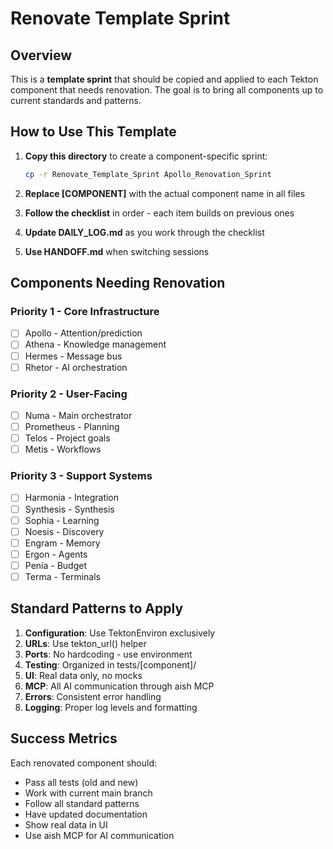 # Renovate Template Sprint

## Overview
This is a **template sprint** that should be copied and applied to each Tekton component that needs renovation. The goal is to bring all components up to current standards and patterns.

## How to Use This Template

1. **Copy this directory** to create a component-specific sprint:
   ```bash
   cp -r Renovate_Template_Sprint Apollo_Renovation_Sprint
   ```

2. **Replace [COMPONENT]** with the actual component name in all files

3. **Follow the checklist** in order - each item builds on previous ones

4. **Update DAILY_LOG.md** as you work through the checklist

5. **Use HANDOFF.md** when switching sessions

## Components Needing Renovation

### Priority 1 - Core Infrastructure
- [ ] Apollo - Attention/prediction 
- [ ] Athena - Knowledge management
- [ ] Hermes - Message bus
- [ ] Rhetor - AI orchestration

### Priority 2 - User-Facing
- [ ] Numa - Main orchestrator
- [ ] Prometheus - Planning
- [ ] Telos - Project goals
- [ ] Metis - Workflows

### Priority 3 - Support Systems
- [ ] Harmonia - Integration
- [ ] Synthesis - Synthesis  
- [ ] Sophia - Learning
- [ ] Noesis - Discovery
- [ ] Engram - Memory
- [ ] Ergon - Agents
- [ ] Penia - Budget
- [ ] Terma - Terminals

## Standard Patterns to Apply

1. **Configuration**: Use TektonEnviron exclusively
2. **URLs**: Use tekton_url() helper
3. **Ports**: No hardcoding - use environment
4. **Testing**: Organized in tests/[component]/
5. **UI**: Real data only, no mocks
6. **MCP**: All AI communication through aish MCP
7. **Errors**: Consistent error handling
8. **Logging**: Proper log levels and formatting

## Success Metrics

Each renovated component should:
- Pass all tests (old and new)
- Work with current main branch
- Follow all standard patterns
- Have updated documentation
- Show real data in UI
- Use aish MCP for AI communication